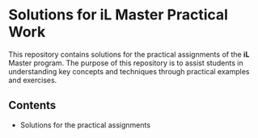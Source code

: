 # Solutions for iL Master Practical Work

This repository contains solutions for the practical assignments of the **iL** Master program. The purpose of this repository is to assist students in understanding key concepts and techniques through practical examples and exercises.

## Contents

- Solutions for the practical assignments
